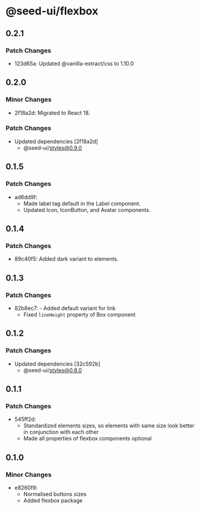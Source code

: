 # @seed-ui/flexbox

## 0.2.1

### Patch Changes

- 123d65a: Updated @vanilla-extract/css to 1.10.0

## 0.2.0

### Minor Changes

- 2f18a2d: Migrated to React 18.

### Patch Changes

- Updated dependencies [2f18a2d]
  - @seed-ui/styles@0.9.0

## 0.1.5

### Patch Changes

- ad6dd9f:
  - Made label tag default in the Label component.
  - Updated Icon, IconButton, and Avatar components.

## 0.1.4

### Patch Changes

- 89c40f5: Added dark variant to elements.

## 0.1.3

### Patch Changes

- 82b8ec7: - Added default variant for link
  - Fixed `lineHeight` property of Box component

## 0.1.2

### Patch Changes

- Updated dependencies [32c592b]
  - @seed-ui/styles@0.8.0

## 0.1.1

### Patch Changes

- 545ff2d:
  - Standardized elements sizes, so elements with same size look better in conjunction with each other
  - Made all properties of flexbox components optional

## 0.1.0

### Minor Changes

- e8260f9:
  - Normalised buttons sizes
  - Added flexbox package
